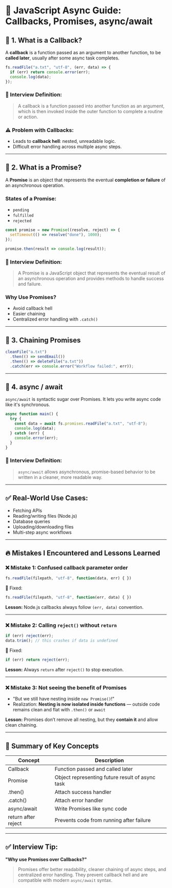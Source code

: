 # 📘 JavaScript Async Guide: Callbacks, Promises, async/await

## 🔷 1. What is a Callback?

A **callback** is a function passed as an argument to another function, to be **called later**, usually after some async task completes.

```js
fs.readFile("a.txt", "utf-8", (err, data) => {
  if (err) return console.error(err);
  console.log(data);
});
```

### 🧠 Interview Definition:

> A callback is a function passed into another function as an argument, which is then invoked inside the outer function to complete a routine or action.

### ⚠️ Problem with Callbacks:

* Leads to **callback hell**: nested, unreadable logic.
* Difficult error handling across multiple async steps.

---

## 🔶 2. What is a Promise?

A **Promise** is an object that represents the eventual **completion or failure** of an asynchronous operation.

### States of a Promise:

* `pending`
* `fulfilled`
* `rejected`

```js
const promise = new Promise((resolve, reject) => {
  setTimeout(() => resolve("done"), 1000);
});

promise.then(result => console.log(result));
```

### 🧠 Interview Definition:

> A Promise is a JavaScript object that represents the eventual result of an asynchronous operation and provides methods to handle success and failure.

### Why Use Promises?

* Avoid callback hell
* Easier chaining
* Centralized error handling with `.catch()`

---

## 🔷 3. Chaining Promises

```js
cleanFile("a.txt")
  .then(() => sendEmail())
  .then(() => deleteFile("a.txt"))
  .catch(err => console.error("Workflow failed:", err));
```

---

## 🔷 4. async / await

`async/await` is syntactic sugar over Promises. It lets you write async code like it's synchronous.

```js
async function main() {
  try {
    const data = await fs.promises.readFile("a.txt", "utf-8");
    console.log(data);
  } catch (err) {
    console.error(err);
  }
}
```

### 🧠 Interview Definition:

> `async/await` allows asynchronous, promise-based behavior to be written in a cleaner, more readable way.

---

## ✅ Real-World Use Cases:

* Fetching APIs
* Reading/writing files (Node.js)
* Database queries
* Uploading/downloading files
* Multi-step async workflows

---

## 🔥 Mistakes I Encountered and Lessons Learned

### ❌ Mistake 1: Confused callback parameter order

```js
fs.readFile(filepath, "utf-8", function(data, err) { })
```

🔧 Fixed:

```js
fs.readFile(filepath, "utf-8", function(err, data) { })
```

**Lesson:** Node.js callbacks always follow `(err, data)` convention.

---

### ❌ Mistake 2: Calling `reject()` without `return`

```js
if (err) reject(err);
data.trim(); // this crashes if data is undefined
```

🔧 Fixed:

```js
if (err) return reject(err);
```

**Lesson:** Always `return` after `reject()` to stop execution.

---

### ❌ Mistake 3: Not seeing the benefit of Promises

* "But we still have nesting inside `new Promise()`!"
* Realization: **Nesting is now isolated inside functions** — outside code remains clean and flat with `.then()` or `await`

**Lesson:** Promises don’t remove all nesting, but they **contain it** and allow clean chaining.

---

## 🧠 Summary of Key Concepts

| Concept             | Description                                     |
| ------------------- | ----------------------------------------------- |
| Callback            | Function passed and called later                |
| Promise             | Object representing future result of async task |
| .then()             | Attach success handler                          |
| .catch()            | Attach error handler                            |
| async/await         | Write Promises like sync code                   |
| return after reject | Prevents code from running after failure        |

---

## ✅ Interview Tip:

**"Why use Promises over Callbacks?"**

> Promises offer better readability, cleaner chaining of async steps, and centralized error handling. They prevent callback hell and are compatible with modern `async/await` syntax.